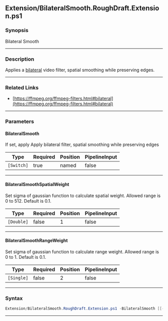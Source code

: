 
Extension/BilateralSmooth.RoughDraft.Extension.ps1
--------------------------------------------------
### Synopsis
Bilateral Smooth

---
### Description

Applies a [bilateral](https://ffmpeg.org/ffmpeg-filters.html#bilateral) video filter, spatial smoothing while preserving edges.

---
### Related Links
* [https://ffmpeg.org/ffmpeg-filters.html#bilateral](https://ffmpeg.org/ffmpeg-filters.html#bilateral)



---
### Parameters
#### **BilateralSmooth**

If set, apply Apply bilateral filter, spatial smoothing while preserving edges






|Type      |Required|Position|PipelineInput|
|----------|--------|--------|-------------|
|`[Switch]`|true    |named   |false        |



---
#### **BilateralSmoothSpatialWeight**

Set sigma of gaussian function to calculate spatial weight. Allowed range is 0 to 512. Default is 0.1.






|Type      |Required|Position|PipelineInput|
|----------|--------|--------|-------------|
|`[Double]`|false   |1       |false        |



---
#### **BilateralSmoothRangeWeight**

Set sigma of gaussian function to calculate range weight. Allowed range is 0 to 1. Default is 0.1.






|Type      |Required|Position|PipelineInput|
|----------|--------|--------|-------------|
|`[Single]`|false   |2       |false        |



---
### Syntax
```PowerShell
Extension/BilateralSmooth.RoughDraft.Extension.ps1 -BilateralSmooth [[-BilateralSmoothSpatialWeight] <Double>] [[-BilateralSmoothRangeWeight] <Single>] [<CommonParameters>]
```
---



